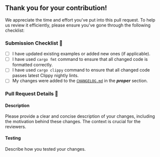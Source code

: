 ## Thank you for your contribution!

We appreciate the time and effort you've put into this pull request.
To help us review it efficiently, please ensure you've gone through the following checklist:

### Submission Checklist 📝
- [ ] I have updated existing examples or added new ones (if applicable).
- [ ] I have used `cargo fmt` command to ensure that all changed code is formatted correctly.
- [ ] I have used `cargo clippy` command to ensure that all changed code passes latest Clippy nightly lints.
- [ ] My changes were added to the [`CHANGELOG.md`](https://github.com/esp-rs/embuild/blob/main/embuild/CHANGELOG.md) in the **_proper_** section.

### Pull Request Details 📖

#### Description
Please provide a clear and concise description of your changes, including the motivation behind these changes. The context is crucial for the reviewers.

#### Testing
Describe how you tested your changes.